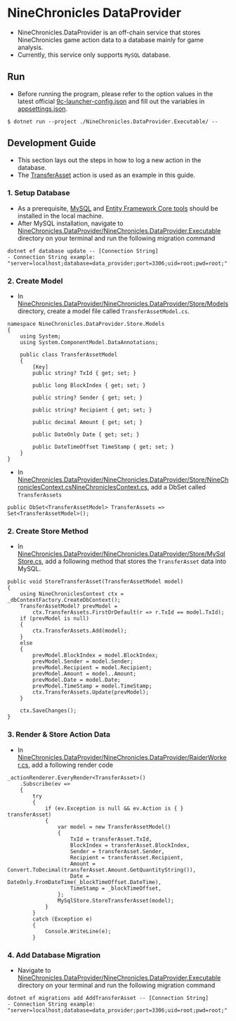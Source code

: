 # NineChronicles DataProvider

- NineChronicles.DataProvider is an off-chain service that stores NineChronicles game action data to a database mainly for game analysis.
- Currently, this service only supports `MySQL` database.

## Run

- Before running the program, please refer to the option values in the latest official [9c-launcher-config.json](https://release.nine-chronicles.com/9c-launcher-config.json) and fill out the variables in [appsettings.json](https://github.com/planetarium/NineChronicles.DataProvider/blob/development/NineChronicles.DataProvider.Executable/appsettings.json).

```
$ dotnet run --project ./NineChronicles.DataProvider.Executable/ -- 
```

## Development Guide

- This section lays out the steps in how to log a new action in the database.
- The [TransferAsset](https://github.com/planetarium/lib9c/blob/development/Lib9c/Action/TransferAsset.cs) action is used as an example in this guide.

### 1. Setup Database

- As a prerequisite, [MySQL](https://www.mysql.com/) and [Entity Framework Core tools](https://learn.microsoft.com/en-us/ef/core/cli/dotnet) should be installed in the local machine.
- After MySQL installation, navigate to [NineChronicles.DataProvider/NineChronicles.DataProvider.Executable](https://github.com/planetarium/NineChronicles.DataProvider/tree/development/NineChronicles.DataProvider.Executable) directory on your terminal and run the following migration command
```
dotnet ef database update -- [Connection String]
- Connection String example: "server=localhost;database=data_provider;port=3306;uid=root;pwd=root;"
```

### 2. Create Model

- In [NineChronicles.DataProvider/NineChronicles.DataProvider/Store/Models](https://github.com/planetarium/NineChronicles.DataProvider/tree/development/NineChronicles.DataProvider/Store/Models) directory, create a model file called `TransferAssetModel.cs`.
```
namespace NineChronicles.DataProvider.Store.Models
{
    using System;
    using System.ComponentModel.DataAnnotations;

    public class TransferAssetModel
    {
        [Key]
        public string? TxId { get; set; }

        public long BlockIndex { get; set; }

        public string? Sender { get; set; }

        public string? Recipient { get; set; }

        public decimal Amount { get; set; }

        public DateOnly Date { get; set; }

        public DateTimeOffset TimeStamp { get; set; }
    }
}

```

- In [NineChronicles.DataProvider/NineChronicles.DataProvider/Store/NineChroniclesContext.csNineChroniclesContext.cs](https://github.com/planetarium/NineChronicles.DataProvider/blob/development/NineChronicles.DataProvider/Store/NineChroniclesContext.cs), add a DbSet called `TransferAssets`

```
public DbSet<TransferAssetModel> TransferAssets => Set<TransferAssetModel>();
```

### 2. Create Store Method

- In [NineChronicles.DataProvider/NineChronicles.DataProvider/Store/MySqlStore.cs](https://github.com/planetarium/NineChronicles.DataProvider/blob/development/NineChronicles.DataProvider/Store/MySqlStore.cs), add a following method that stores the `TransferAsset` data into MySQL.
```
public void StoreTransferAsset(TransferAssetModel model)
{
    using NineChroniclesContext ctx = _dbContextFactory.CreateDbContext();
    TransferAssetModel? prevModel =
        ctx.TransferAssets.FirstOrDefault(r => r.TxId == model.TxId);
    if (prevModel is null)
    {
        ctx.TransferAssets.Add(model);
    }
    else
    {
        prevModel.BlockIndex = model.BlockIndex;
        prevModel.Sender = model.Sender;
        prevModel.Recipient = model.Recipient;
        prevModel.Amount = model..Amount;
        prevModel.Date = model.Date;
        prevModel.TimeStamp = model.TimeStamp;
        ctx.TransferAssets.Update(prevModel);
    }

    ctx.SaveChanges();
}

```

### 3. Render & Store Action Data

- In [NineChronicles.DataProvider/NineChronicles.DataProvider/RaiderWorker.cs](https://github.com/planetarium/NineChronicles.DataProvider/blob/development/NineChronicles.DataProvider/RaiderWorker.cs), add a following render code
```
_actionRenderer.EveryRender<TransferAsset>()
    .Subscribe(ev =>
    {
        try
        {
            if (ev.Exception is null && ev.Action is { } transferAsset)
            {
                var model = new TransferAssetModel()
                {
                    TxId = transferAsset.TxId,
                    BlockIndex = transferAsset.BlockIndex,
                    Sender = transferAsset.Sender,
                    Recipient = transferAsset.Recipient,
                    Amount = Convert.ToDecimal(transferAsset.Amount.GetQuantityString()),
                    Date = DateOnly.FromDateTime(_blockTimeOffset.DateTime),
                    TimeStamp = _blockTimeOffset,
                };
                MySqlStore.StoreTransferAsset(model);
            }
        }
        catch (Exception e)
        {
            Console.WriteLine(e);
        }
```

### 4. Add Database Migration

- Navigate to [NineChronicles.DataProvider/NineChronicles.DataProvider.Executable](https://github.com/planetarium/NineChronicles.DataProvider/tree/development/NineChronicles.DataProvider.Executable) directory on your terminal and run the following migration command
```
dotnet ef migrations add AddTransferAsset -- [Connection String]
- Connection String example: "server=localhost;database=data_provider;port=3306;uid=root;pwd=root;"
```
